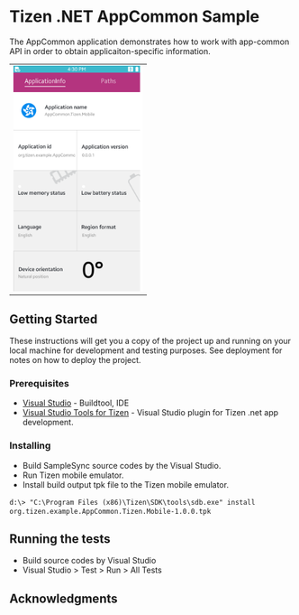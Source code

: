 # Tizen .NET AppCommon Sample

The AppCommon application demonstrates how to work with app-common API in order to obtain applicaiton-specific information.

<table>
<tr>
<td>
<center><img src='AppCommon.png' height=400></center>
</td>
</tr>
</table>

## Getting Started

These instructions will get you a copy of the project up and running on your local machine for development and testing purposes. See deployment for notes on how to deploy the project.

### Prerequisites

* [Visual Studio](https://www.visualstudio.com/) - Buildtool, IDE
* [Visual Studio Tools for Tizen](https://developer.tizen.org/development/tizen-.net-preview/visual-studio-tools-tizen) - Visual Studio plugin for Tizen .net app development.

### Installing

* Build SampleSync source codes by the Visual Studio.
* Run Tizen mobile emulator.
* Install build output tpk file to the Tizen mobile emulator.

```
d:\> "C:\Program Files (x86)\Tizen\SDK\tools\sdb.exe" install org.tizen.example.AppCommon.Tizen.Mobile-1.0.0.tpk
```

## Running the tests

* Build source codes by Visual Studio
* Visual Studio > Test > Run > All Tests

## Acknowledgments
